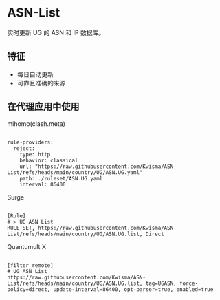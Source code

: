 
# ASN-List

实时更新 UG 的 ASN 和 IP 数据库。

## 特征

- 每日自动更新
- 可靠且准确的来源

## 在代理应用中使用

mihomo(clash.meta)

<pre><code class="language-javascript">
rule-providers:
  reject:
    type: http
    behavior: classical
    url: "https://raw.githubusercontent.com/Kwisma/ASN-List/refs/heads/main/country/UG/ASN.UG.yaml"
    path: ./ruleset/ASN.UG.yaml
    interval: 86400
</code></pre>

Surge

<pre><code class="language-javascript">
[Rule]
# > UG ASN List
RULE-SET, https://raw.githubusercontent.com/Kwisma/ASN-List/refs/heads/main/country/UG/ASN.UG.list, Direct
</code></pre>

Quantumult X

<pre><code class="language-javascript">
[filter_remote]
# UG ASN List
https://raw.githubusercontent.com/Kwisma/ASN-List/refs/heads/main/country/UG/ASN.UG.list, tag=UGASN, force-policy=direct, update-interval=86400, opt-parser=true, enabled=true
</code></pre>
